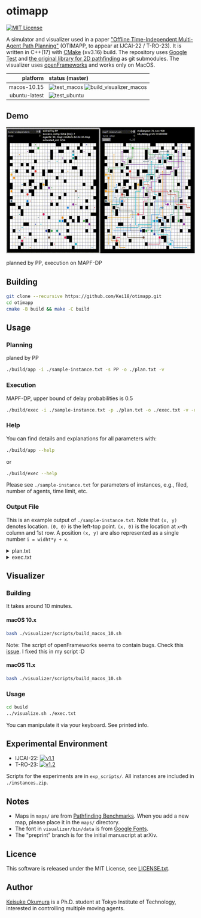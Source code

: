 otimapp
===
[![MIT License](http://img.shields.io/badge/license-MIT-blue.svg?style=flat)](LICENSE)

A simulator and visualizer used in a paper ["Offline Time-Independent Multi-Agent Path Planning"](https://kei18.github.io/otimapp/) (OTIMAPP, to appear at IJCAI-22 / T-RO-23).
It is written in C++(17) with [CMake](https://cmake.org/) (≥v3.16) build.
The repository uses [Google Test](https://github.com/google/googletest) and [the original library for 2D pathfinding](https://github.com/Kei18/grid-pathfinding) as git submodules.
The visualizer uses [openFrameworks](https://openframeworks.cc) and works only on MacOS.


| platform | status (master) |
| ---: | :--- |
| macos-10.15 | ![test_macos](https://github.com/Kei18/otimapp/workflows/test_macos/badge.svg?branch=master) ![build_visualizer_macos](https://github.com/Kei18/otimapp/workflows/build_visualizer_macos/badge.svg?branch=master) |
| ubuntu-latest | ![test_ubuntu](https://github.com/Kei18/otimapp/workflows/test_ubuntu/badge.svg?branch=master) |

## Demo
![100 agents in arena](./assets/demo.gif)

planned by PP, execution on MAPF-DP

## Building

```sh
git clone --recursive https://github.com/Kei18/otimapp.git
cd otimapp
cmake -B build && make -C build
```

## Usage
### Planning
planed by PP
```sh
./build/app -i ./sample-instance.txt -s PP -o ./plan.txt -v
```

### Execution
MAPF-DP, upper bound of delay probabilities is 0.5
```sh
./build/exec -i ./sample-instance.txt -p ./plan.txt -o ./exec.txt -v -u 0.5
```

### Help
You can find details and explanations for all parameters with:
```sh
./build/app --help
```
or
```sh
./build/exec --help
```

Please see `./sample-instance.txt` for parameters of instances, e.g., filed, number of agents, time limit, etc.

### Output File

This is an example output of `./sample-instance.txt`.
Note that `(x, y)` denotes location.
`(0, 0)` is the left-top point.
`(x, 0)` is the location at `x`-th column and 1st row.
A position `(x, y)` are also represented as a single number `i = widht*y + x`.

<details><summary>plan.txt</summary>

```txt
instance=../instances/sample.txt
agents=100
map_file=arena.map
seed=1
solver=PrioritizedPlanning
solved=1
unsolvable=0
comp_time=97
starts=(32,21),(40,4),(20,22),[...]
goals=(10,16),(30,21),(11,42),[...]
sum-of-path-length:3401
plan=
0:1061,1012,963,[...]
1:236,285,334,[...]
[...]
```

</details>

<details><summary>exec.txt</summary>

```txt
// log from ./plan.txt
---
(copy of plan.txt)
---
// exec result
---
problem_name=MAPF_DP
plan=./plan.txt
ub_delay_prob=0.5
delay_probs=0.274407,0.296422,[...]
exec_succeed=1
exec_seed=0
emulation_time=3
activate_cnts=7158
makespan=106
soc=5022
result=
0:(32,21),(40,4),(20,22),[...]
1:(32,20),(40,5),(20,22),[..]
[...]
```

</details>

## Visualizer

### Building
It takes around 10 minutes.

#### macOS 10.x
```sh
bash ./visualizer/scripts/build_macos_10.sh
```

Note: The script of openFrameworks seems to contain bugs. Check this [issue](https://github.com/openframeworks/openFrameworks/issues/6623). I fixed this in my script :D

#### macOS 11.x
```sh
bash ./visualizer/scripts/build_macos_10.sh
```

### Usage
```sh
cd build
../visualize.sh ./exec.txt
```

You can manipulate it via your keyboard. See printed info.


## Experimental Environment
- IJCAI-22: [![v1.1](https://img.shields.io/badge/tag-v1.1-blue.svg?style=flat)](https://github.com/Kei18/otimapp/releases/tag/v1.1)
- T-RO-23: [![v1.2](https://img.shields.io/badge/tag-v1.2-blue.svg?style=flat)](https://github.com/Kei18/otimapp/releases/tag/v1.2)

Scripts for the experiments are in `exp_scripts/`.
All instances are included in `./instances.zip`.

## Notes
- Maps in `maps/` are from [Pathfinding Benchmarks](https://movingai.com/benchmarks/).
  When you add a new map, please place it in the `maps/` directory.
- The font in `visualizer/bin/data` is from [Google Fonts](https://fonts.google.com/).
- The "preprint" branch is for the initial manuscript at arXiv.

## Licence
This software is released under the MIT License, see [LICENSE.txt](LICENCE.txt).

## Author
[Keisuke Okumura](https://kei18.github.io) is a Ph.D. student at Tokyo Institute of Technology, interested in controlling multiple moving agents.
